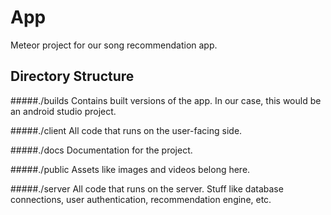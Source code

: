 # App
Meteor project for our song recommendation app.

## Directory Structure

#####./builds
Contains built versions of the app. In our case, this would be an
android studio project.

#####./client
All code that runs on the user-facing side.

#####./docs
Documentation for the project.

#####./public
Assets like images and videos belong here.

#####./server
All code that runs on the server. Stuff like database connections, user authentication, recommendation engine, etc.

